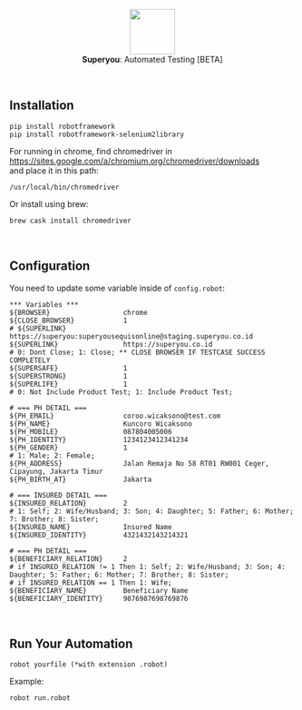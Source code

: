 <p align="center">
  <img src="https://i.ibb.co/djnLFxG/ux-design.png" height="80" /><br/>
  <span><b>Superyou</b>: <span>Automated Testing [BETA]</span></a>
</p>
  
<br/>

## Installation

```
pip install robotframework
pip install robotframework-selenium2library
```
For running in chrome, find chromedriver in https://sites.google.com/a/chromium.org/chromedriver/downloads 
<br/>and place it in this path:
```
/usr/local/bin/chromedriver
```
Or install using brew:
```
brew cask install chromedriver
```
<br/>

## Configuration

You need to update some variable inside of `config.robot`:
```
*** Variables ***
${BROWSER}                  chrome
${CLOSE_BROWSER}            1
# ${SUPERLINK}              https://superyou:superyousequisonline@staging.superyou.co.id
${SUPERLINK}                https://superyou.co.id
# 0: Dont Close; 1: Close; ** CLOSE BROWSER IF TESTCASE SUCCESS COMPLETELY
${SUPERSAFE}                1
${SUPERSTRONG}              1
${SUPERLIFE}                1
# 0: Not Include Product Test; 1: Include Product Test;

# === PH DETAIL ===
${PH_EMAIL}                 coroo.wicaksono@test.com
${PH_NAME}                  Kuncoro Wicaksono
${PH_MOBILE}                087804005006
${PH_IDENTITY}              1234123412341234
${PH_GENDER}                1 
# 1: Male; 2: Female;
${PH_ADDRESS}               Jalan Remaja No 58 RT01 RW001 Ceger, Cipayung, Jakarta Timur
${PH_BIRTH_AT}              Jakarta

# === INSURED DETAIL ===
${INSURED_RELATION}         2
# 1: Self; 2: Wife/Husband; 3: Son; 4: Daughter; 5: Father; 6: Mother; 7: Brother; 8: Sister;
${INSURED_NAME}             Insured Name
${INSURED_IDENTITY}         4321432143214321

# === PH DETAIL ===
${BENEFICIARY_RELATION}     2
# if INSURED_RELATION != 1 Then 1: Self; 2: Wife/Husband; 3: Son; 4: Daughter; 5: Father; 6: Mother; 7: Brother; 8: Sister;
# if INSURED_RELATION == 1 Then 1: Wife;
${BENEFICIARY_NAME}         Beneficiary Name
${BENEFICIARY_IDENTITY}     9876987698769876
```
<br/>

## Run Your Automation

```
robot yourfile (*with extension .robot)
```

Example:
```
robot run.robot
```

